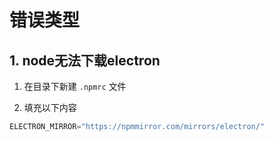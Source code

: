 # 错误类型

## 1. node无法下载electron

1. 在目录下新建 `.npmrc` 文件

2. 填充以下内容

```js
ELECTRON_MIRROR="https://npmmirror.com/mirrors/electron/"
```



